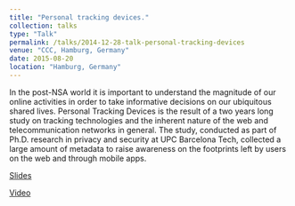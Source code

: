 ```yaml
---
title: "Personal tracking devices."
collection: talks
type: "Talk"
permalink: /talks/2014-12-28-talk-personal-tracking-devices
venue: "CCC, Hamburg, Germany"
date: 2015-08-20
location: "Hamburg, Germany"
---
```


In the post-NSA world it is important to understand the magnitude of our online activities in order to take informative decisions on our ubiquitous shared lives. Personal Tracking Devices is the result of a two years long study on tracking technologies and the inherent nature of the web and telecommunication networks in general. The study, conducted as part of Ph.D. research in privacy and security at UPC Barcelona Tech, collected a large amount of metadata to raise awareness on the footprints left by users on the web and through mobile apps. 

[Slides](http://www.nopressure.co.uk/31C3/#/)

[Video](https://media.ccc.de/v/31c3_-_6100_-_en_-_saal_6_-_201412271245_-_personal_tracking_devices_and_online_identity_-_silvia)